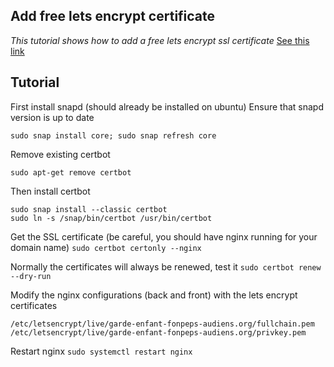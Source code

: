 **Add free lets encrypt certificate**
----
_This tutorial shows how to add a free lets encrypt ssl certificate_
[See this link](https://certbot.eff.org/lets-encrypt/ubuntubionic-nginx)


## Tutorial
First install snapd (should already be installed on ubuntu)
Ensure that snapd version is up to date
```
sudo snap install core; sudo snap refresh core
```

Remove existing certbot
```
sudo apt-get remove certbot
```

Then install certbot
```
sudo snap install --classic certbot
sudo ln -s /snap/bin/certbot /usr/bin/certbot
```

Get the SSL certificate (be careful, you should have nginx running for your domain name)
`sudo certbot certonly --nginx`


Normally the certificates will always be renewed, test it
`sudo certbot renew --dry-run`

Modify the nginx configurations (back and front) with the lets encrypt certificates
```
/etc/letsencrypt/live/garde-enfant-fonpeps-audiens.org/fullchain.pem
/etc/letsencrypt/live/garde-enfant-fonpeps-audiens.org/privkey.pem
```

Restart nginx
`sudo systemctl restart nginx`
